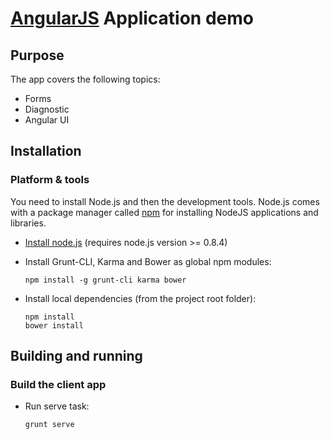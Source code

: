 # [AngularJS](http://www.angularjs.org/) Application demo

## Purpose

The app covers the following topics:
* Forms
* Diagnostic
* Angular UI

## Installation

### Platform & tools

You need to install Node.js and then the development tools. Node.js comes with a package manager called [npm](http://npmjs.org) for installing NodeJS applications and libraries.
* [Install node.js](http://nodejs.org/download/) (requires node.js version >= 0.8.4)
* Install Grunt-CLI, Karma and Bower as global npm modules:

    ```
    npm install -g grunt-cli karma bower
    ```

* Install local dependencies (from the project root folder):

    ```
    npm install
    bower install
    ```

## Building and running

### Build the client app
* Run serve task:

    ```
    grunt serve
    ```